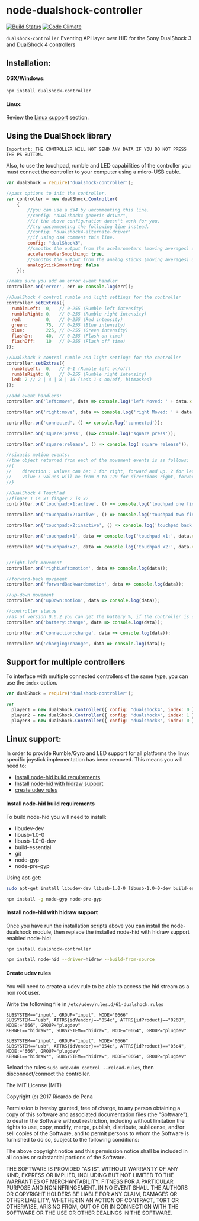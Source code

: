 node-dualshock-controller
=========================
[![Build Status](https://travis-ci.org/rdepena/node-dualshock-controller.png?branch=master)](https://travis-ci.org/rdepena/node-dualshock-controller) [![Code Climate](https://codeclimate.com/github/rdepena/node-dualshock-controller.png)](https://codeclimate.com/github/rdepena/node-dualshock-controller)

`dualshock-controller` Eventing API layer over HID for the Sony DualShock 3 and DualShock 4 controllers

## Installation:

#### OSX/Windows:

```bash
npm install dualshock-controller
```
#### Linux:

Review the [Linux support](#linux-support) section.

## Using the DualShock library

`Important: THE CONTROLLER WILL NOT SEND ANY DATA IF YOU DO NOT PRESS THE PS BUTTON.`

Also, to use the touchpad, rumble and LED capabilities of the controller you
must connect the controller to your computer using a micro-USB cable.

~~~~ javascript
var dualShock = require('dualshock-controller');

//pass options to init the controller.
var controller = new dualShock.Controller(
    {
        //you can use a ds4 by uncommenting this line.
        //config: "dualshock4-generic-driver",
        //if the above configuration doesn't work for you,
        //try uncommenting the following line instead.
        //config: "dualshock4-alternate-driver"
        //if using ds4 comment this line.
        config: "dualShock3",
        //smooths the output from the acelerometers (moving averages) defaults to true
        accelerometerSmoothing: true,
        //smooths the output from the analog sticks (moving averages) defaults to false
        analogStickSmoothing: false
    });

//make sure you add an error event handler
controller.on('error', err => console.log(err));

//DualShock 4 control rumble and light settings for the controller
controller.setExtras({
  rumbleLeft:  0,   // 0-255 (Rumble left intensity)
  rumbleRight: 0,   // 0-255 (Rumble right intensity)
  red:         0,   // 0-255 (Red intensity)
  green:       75,  // 0-255 (Blue intensity)
  blue:        225, // 0-255 (Green intensity)
  flashOn:     40,  // 0-255 (Flash on time)
  flashOff:    10   // 0-255 (Flash off time)
});

//DualShock 3 control rumble and light settings for the controller
controller.setExtras({
  rumbleLeft:  0,   // 0-1 (Rumble left on/off)
  rumbleRight: 0,   // 0-255 (Rumble right intensity)
  led: 2 // 2 | 4 | 8 | 16 (Leds 1-4 on/off, bitmasked)
});

//add event handlers:
controller.on('left:move', data => console.log('left Moved: ' + data.x + ' | ' + data.y));

controller.on('right:move', data => console.log('right Moved: ' + data.x + ' | ' + data.y));

controller.on('connected', () => console.log('connected'));

controller.on('square:press', ()=> console.log('square press'));

controller.on('square:release', () => console.log('square release'));

//sixasis motion events:
//the object returned from each of the movement events is as follows:
//{
//    direction : values can be: 1 for right, forward and up. 2 for left, backwards and down.
//    value : values will be from 0 to 120 for directions right, forward and up and from 0 to -120 for left, backwards and down.
//}

//DualShock 4 TouchPad
//finger 1 is x1 finger 2 is x2
controller.on('touchpad:x1:active', () => console.log('touchpad one finger active'));

controller.on('touchpad:x2:active', () => console.log('touchpad two fingers active'));

controller.on('touchpad:x2:inactive', () => console.log('touchpad back to single finger'));

controller.on('touchpad:x1', data => console.log('touchpad x1:', data.x, data.y));

controller.on('touchpad:x2', data => console.log('touchpad x2:', data.x, data.y));


//right-left movement
controller.on('rightLeft:motion', data => console.log(data));

//forward-back movement
controller.on('forwardBackward:motion', data => console.log(data));

//up-down movement
controller.on('upDown:motion', data => console.log(data));

//controller status
//as of version 0.6.2 you can get the battery %, if the controller is connected and if the controller is charging
controller.on('battery:change', data => console.log(data));

controller.on('connection:change', data => console.log(data));

controller.on('charging:change', data => console.log(data));

~~~~

## Support for multiple controllers

To interface with multiple connected controllers of the same type, you can use
the `index` option.

~~~~ javascript
var dualShock = require('dualshock-controller');

var
  player1 = new dualShock.Controller({ config: "dualshock4", index: 0 }),
  player2 = new dualShock.Controller({ config: "dualshock4", index: 1 }),
  player3 = new dualShock.Controller({ config: "dualshock3", index: 0 });
~~~~

## <a name="linux-support"></a> Linux support:

In order to provide Rumble/Gyro and LED support for all platforms the linux specific joystick implementation has been removed. This means you will need to:

* [Install node-hid build requirements](#node-hid-build)
* [Install node-hid with hidraw support](#node-hid-hidraw)
* [create udev rules](#create-udev-rules)

#### <a name="node-hid-build"></a> Install node-hid build requirements

To build node-hid you will need to install:

* libudev-dev
* libusb-1.0-0
* libusb-1.0-0-dev
* build-essential
* git
* node-gyp
* node-pre-gyp

Using apt-get:

```bash
sudo apt-get install libudev-dev libusb-1.0-0 libusb-1.0-0-dev build-essential git
```

```bash
npm install -g node-gyp node-pre-gyp
```

#### <a name="node-hid-hidraw"></a> Install node-hid with hidraw support

Once you have run the installation scripts above you can install the node-dualshock module, then replace the installed node-hid with hidraw support enabled node-hid:

```bash
npm install dualshock-controller
```

```bash
npm install node-hid --driver=hidraw --build-from-source
```

#### <a name="create-udev-rules"></a> Create udev rules

You will need to create a udev rule to be able to access the hid stream as a non root user.

Write the following file in `/etc/udev/rules.d/61-dualshock.rules`

```
SUBSYSTEM=="input", GROUP="input", MODE="0666"
SUBSYSTEM=="usb", ATTRS{idVendor}=="054c", ATTRS{idProduct}=="0268", MODE:="666", GROUP="plugdev"
KERNEL=="hidraw*", SUBSYSTEM=="hidraw", MODE="0664", GROUP="plugdev"

SUBSYSTEM=="input", GROUP="input", MODE="0666"
SUBSYSTEM=="usb", ATTRS{idVendor}=="054c", ATTRS{idProduct}=="05c4", MODE:="666", GROUP="plugdev"
KERNEL=="hidraw*", SUBSYSTEM=="hidraw", MODE="0664", GROUP="plugdev"
```

Reload the rules `sudo udevadm control --reload-rules`, then disconnect/connect the controller.

The MIT License (MIT)

Copyright (c) 2017 Ricardo de Pena

Permission is hereby granted, free of charge, to any person obtaining a copy of
this software and associated documentation files (the "Software"), to deal in
the Software without restriction, including without limitation the rights to
use, copy, modify, merge, publish, distribute, sublicense, and/or sell copies of
the Software, and to permit persons to whom the Software is furnished to do so,
subject to the following conditions:

The above copyright notice and this permission notice shall be included in all
copies or substantial portions of the Software.

THE SOFTWARE IS PROVIDED "AS IS", WITHOUT WARRANTY OF ANY KIND, EXPRESS OR
IMPLIED, INCLUDING BUT NOT LIMITED TO THE WARRANTIES OF MERCHANTABILITY, FITNESS
FOR A PARTICULAR PURPOSE AND NONINFRINGEMENT. IN NO EVENT SHALL THE AUTHORS OR
COPYRIGHT HOLDERS BE LIABLE FOR ANY CLAIM, DAMAGES OR OTHER LIABILITY, WHETHER
IN AN ACTION OF CONTRACT, TORT OR OTHERWISE, ARISING FROM, OUT OF OR IN
CONNECTION WITH THE SOFTWARE OR THE USE OR OTHER DEALINGS IN THE SOFTWARE.
